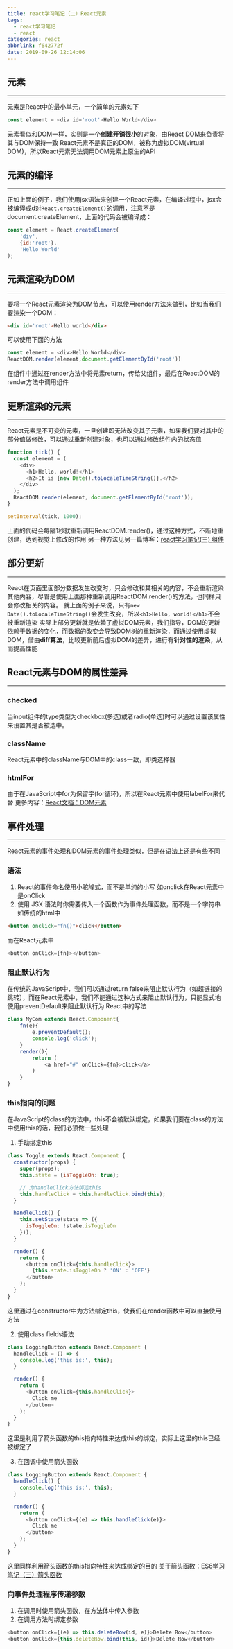 ```yaml
---
title: react学习笔记（二）React元素
tags:
  - react学习笔记
  - react
categories: react
abbrlink: f642772f
date: 2019-09-26 12:14:06
---
```

## 元素
---
元素是React中的最小单元，一个简单的元素如下
<!-- more -->
```javascript
const element = <div id='root'>Hello World</div>
```
元素看似和DOM一样，实则是一个**创建开销很小**的对象，由React DOM来负责将其与DOM保持一致
React元素不是真正的DOM，被称为虚拟DOM(virtual DOM)，所以React元素无法调用DOM元素上原生的API
## 元素的编译
---
正如上面的例子，我们使用jsx语法来创建一个React元素，在编译过程中，jsx会被编译成d对```React.createElement()```的调用，注意不是document.createElement，上面的代码会被编译成：
```javascript
const element = React.createElement(
	'div',
	{id:'root'},
	'Hello World'
);
```
## 元素渲染为DOM
---
要将一个React元素渲染为DOM节点，可以使用render方法来做到，比如当我们要渲染一个DOM：
```html
<div id='root'>Hello world</div>
```
可以使用下面的方法
```javascript
const element = <div>Hello World</div>
ReactDOM.render(element,document.getElementById('root'))
```
在组件中通过在render方法中将元素return，传给父组件，最后在ReactDOM的render方法中调用组件
## 更新渲染的元素
---
React元素是不可变的元素，一旦创建即无法改变其子元素，如果我们要对其中的部分值做修改，可以通过重新创建对象，也可以通过修改组件内的状态值
```javascript
function tick() {
  const element = (
    <div>
      <h1>Hello, world!</h1>
      <h2>It is {new Date().toLocaleTimeString()}.</h2>
    </div>
  );
  ReactDOM.render(element, document.getElementById('root'));
}

setInterval(tick, 1000);
```
上面的代码会每隔1秒就重新调用ReactDOM.render()，通过这种方式，不断地重创建，达到视觉上修改的作用
另一种方法见另一篇博客：[react学习笔记(三) 组件](https://blog.csdn.net/zemprogram/article/details/101392632)
## 部分更新
---
React在页面里面部分数据发生改变时，只会修改和其相关的内容，不会重新渲染其他内容，尽管是使用上面那种重新调用ReactDOM.render()的方法，也同样只会修改相关的内容。
就上面的例子来说，只有```new Date().toLocaleTimeString()```会发生改变，所以```<h1>Hello, world!</h1>```不会被重新渲染
实际上部分更新就是依赖了虚拟DOM元素，我们指导，DOM的更新依赖于数据的变化，而数据的改变会导致DOM树的重新渲染，而通过使用虚拟DOM，借由**diff算法**，比较更新前后虚拟DOM的差异，进行有**针对性的渲染**，从而提高性能
## React元素与DOM的属性差异
---
### checked
当input组件的type类型为checkbox(多选)或者radio(单选)时可以通过设置该属性来设置其是否被选中。
### className
React元素中的className与DOM中的class一致，即类选择器
### htmlFor
由于在JavaScript中for为保留字(for循环)，所以在React元素中使用labelFor来代替
更多内容：[React文档：DOM元素](https://react-1251415695.cos-website.ap-chengdu.myqcloud.com/docs/dom-elements.html)
## 事件处理
---
React元素的事件处理和DOM元素的事件处理类似，但是在语法上还是有些不同
### 语法
1. React的事件命名使用小驼峰式，而不是单纯的小写
如onclick在React元素中是onClick
2. 使用 JSX 语法时你需要传入一个函数作为事件处理函数，而不是一个字符串
如传统的html中
```html
<button onclick="fn()">click</button>
```
而在React元素中
```javascript
<button onClick={fn}></button>
```
### 阻止默认行为
在传统的JavaScript中，我们可以通过return false来阻止默认行为（如超链接的跳转），而在React元素中，我们不能通过这种方式来阻止默认行为，只能显式地使用preventDefault来阻止默认行为
React中的写法
```javascript
class MyCom extends React.Component{
	fn(e){
		e.preventDefault();
		console.log('click');
	}
	render(){
		return (
			<a href="#" onClick={fn}>click</a>
		)
	}
}
```
### this指向的问题
在JavaScript的class的方法中，this不会被默认绑定，如果我们要在class的方法中使用this的话，我们必须做一些处理
1. 手动绑定this
```javascript
class Toggle extends React.Component {
  constructor(props) {
    super(props);
    this.state = {isToggleOn: true};

    // 为handleClick方法绑定this
    this.handleClick = this.handleClick.bind(this);
  }

  handleClick() {
    this.setState(state => ({
      isToggleOn: !state.isToggleOn
    }));
  }

  render() {
    return (
      <button onClick={this.handleClick}>
        {this.state.isToggleOn ? 'ON' : 'OFF'}
      </button>
    );
  }
}
```
这里通过在constructor中为方法绑定this，使我们在render函数中可以直接使用方法

2. 使用class fields语法
```javascript
class LoggingButton extends React.Component {
  handleClick = () => {
    console.log('this is:', this);
  }

  render() {
    return (
      <button onClick={this.handleClick}>
        Click me
      </button>
    );
  }
}
```
这里是利用了箭头函数的this指向特性来达成this的绑定，实际上这里的this已经被绑定了

3. 在回调中使用箭头函数
```javascript
class LoggingButton extends React.Component {
  handleClick() {
    console.log('this is:', this);
  }

  render() {
    return (
      <button onClick={(e) => this.handleClick(e)}>
        Click me
      </button>
    );
  }
}
```
这里同样利用箭头函数的this指向特性来达成绑定的目的
关于箭头函数：[ES6学习笔记（三）箭头函数](https://blog.csdn.net/zemprogram/article/details/86254967)
### 向事件处理程序传递参数
1. 在调用时使用箭头函数，在方法体中传入参数
2. 在调用方法时绑定参数
```javascript
<button onClick={(e) => this.deleteRow(id, e)}>Delete Row</button>
<button onClick={this.deleteRow.bind(this, id)}>Delete Row</button>
```